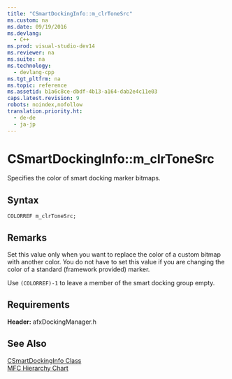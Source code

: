 ```yaml
---
title: "CSmartDockingInfo::m_clrToneSrc"
ms.custom: na
ms.date: 09/19/2016
ms.devlang: 
  - C++
ms.prod: visual-studio-dev14
ms.reviewer: na
ms.suite: na
ms.technology: 
  - devlang-cpp
ms.tgt_pltfrm: na
ms.topic: reference
ms.assetid: b1a6c8ce-dbdf-4b13-a164-dab2e4c11e03
caps.latest.revision: 9
robots: noindex,nofollow
translation.priority.ht: 
  - de-de
  - ja-jp
---
```

# CSmartDockingInfo::m_clrToneSrc
Specifies the color of smart docking marker bitmaps.  
  
## Syntax  
  
```  
COLORREF m_clrToneSrc;  
```  
  
## Remarks  
 Set this value only when you want to replace the color of a custom bitmap with another color. You do not have to set this value if you are changing the color of a standard (framework provided) marker.  
  
 Use `(COLORREF)-1` to leave a member of the smart docking group empty.  
  
## Requirements  
 **Header:** afxDockingManager.h  
  
## See Also  
 [CSmartDockingInfo Class](../vs140/CSmartDockingInfo-Class.md)   
 [MFC Hierarchy Chart](../vs140/Hierarchy-Chart.md)
